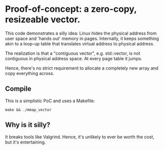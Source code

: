 # Proof-of-concept: a zero-copy, resizeable vector.

This code demonstrates a silly idea: Linux hides the physical address from user
space and 'hands out' memory in pages. Internally, it keeps something akin to a
loop-up table that translates virtual address to physical address.

The realization is that a "contiguous vector", e.g. std::vector, is not
contiguous in physical address space. At every page table it jumps.

Hence, there's no strict requirement to allocate a completely new array
and copy everything across.

## Compile

This is a simplistic PoC and uses a Makefile:

    make && ./mmap_vector

## Why is it silly?

It breaks tools like Valgrind. Hence, it's unlikely to ever be worth the cost,
but it's entertaining.
